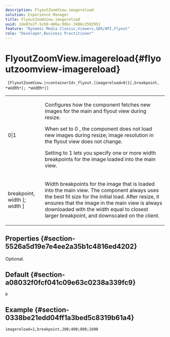 ```yaml
---
description: FlyoutZoomView.imagereload
solution: Experience Manager
title: FlyoutZoomView.imagereload
uuid: 1de87e2f-5cb9-406a-96bc-3486c2592951
feature: "Dynamic Media Classic,Viewers,SDK/API,Flyout"
role: "Developer,Business Practitioner"
---
```


# FlyoutZoomView.imagereload{#flyoutzoomview-imagereload}

 ` [FlyoutZoomView.|<containerId>_flyout.]imagereload=0|1[,breakpoint, *`width`*[; *`width`*]]`

<table id="table_42CA0074AD7C4F0D9FC81E9FCB0591C0"> 
 <tbody> 
  <tr> 
   <td colname="col1"> <p> <span class="codeph"> 0|1 </span> </p> </td> 
   <td colname="col2"> <p> Configures how the component fetches new images for the main and flyout view during resize. </p> <p>When set to <span class="codeph"> 0 </span>, the component does not load new images during resize; image resolution in the flyout view does not change. </p> <p>Setting to <span class="codeph"> 1 </span> lets you specify one or more width breakpoints for the image loaded into the main view. </p> </td> 
  </tr> 
  <tr> 
   <td colname="col1"> <p> <span class="codeph"> breakpoint, <span class="varname"> width </span>[; <span class="varname"> width </span>] </span> </p> </td> 
   <td colname="col2"> <p> Width breakpoints for the image that is loaded into the main view. The component always uses the best fit size for the initial load. After resize, it ensures that the image in the main view is always downloaded with the width equal to closest larger breakpoint, and downscaled on the client. </p> </td> 
  </tr> 
 </tbody> 
</table>

## Properties {#section-5526a5d19e7e4ee2a35b1c4816ed4202}

Optional.

## Default {#section-a08032f0fcf041c09e63c0238a339fc9}

`0`

## Example {#section-0338be21edd04ff1a3bed5c8319b61a4}

`imagereload=1,breakpoint,200;400;800;1600` 
